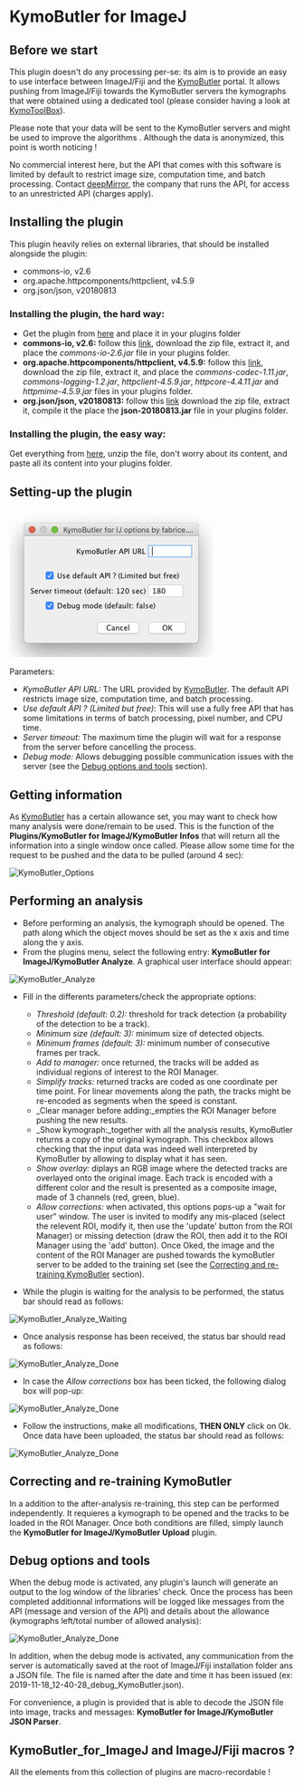 # KymoButler for ImageJ


## Before we start
This plugin doesn't do any processing per-se: its aim is to provide an easy to use interface between ImageJ/Fiji and the [KymoButler](https://deepmirror.ai/software/kymobutler/) portal. It allows pushing from ImageJ/Fiji towards the KymoButler servers the kymographs that were obtained using a dedicated tool (please consider having a look at [KymoToolBox](https://github.com/fabricecordelieres/IJ-Plugin_KymoToolBox)).

Please note that your data will be sent to the KymoButler servers and might be used to improve the algorithms . Although the data is anonymized, this point is worth noticing !

No commercial interest here, but the API that comes with this software is limited by default to restrict image size, computation time, and batch processing. Contact [deepMirror](https://deepmirror.ai), the company that runs the API, for access to an unrestricted API (charges apply).

## Installing the plugin
This plugin heavily relies on external libraries, that should be installed alongside the plugin:

* commons-io, v2.6
* org.apache.httpcomponents/httpclient, v4.5.9
* org.json/json, v20180813

### Installing the plugin, the hard way:

* Get the plugin from [here](https://github.com/fabricecordelieres/IJ-Plugin_KymoButler_for_ImageJ/releases/download/v1.1.0/KymoButler4IJ_.jar) and place it in your plugins folder
* __commons-io, v2.6:__ follow this [link](https://www-eu.apache.org/dist//commons/io/binaries/commons-io-2.6-bin.zip), download the zip file, extract it, and place the _commons-io-2.6.jar_ file in your plugins folder.
* __org.apache.httpcomponents/httpclient, v4.5.9:__ follow this [link](https://www-eu.apache.org/dist/httpcomponents/httpclient/binary/httpcomponents-client-4.5.9-bin.zip), download the zip file, extract it, and place the _commons-codec-1.11.jar_, _commons-logging-1.2.jar_, _httpclient-4.5.9.jar_, _httpcore-4.4.11.jar_ and _httpmime-4.5.9.jar_ files in your plugins folder.
* __org.json/json, v20180813:__ follow this [link](https://github.com/stleary/JSON-java/archive/20180813.zip) download the zip file, extract it, compile it the place the __json-20180813.jar__ file in your plugins folder.

### Installing the plugin, the easy way:
Get everything from [here](https://github.com/fabricecordelieres/IJ-Plugin_KymoButler_for_ImageJ/releases/download/v1.1.0/KymoButler4IJ-and-friends_v1.1.zip), unzip the file, don't worry about its content, and paste all its content into your plugins folder.


## Setting-up the plugin

![KymoButler_Options](img/KymoButler_Options.png)

Parameters:

* _KymoButler API URL:_ The URL provided by [KymoButler](https://deepmirror.ai/software/kymobutler/). The default API restricts image size, computation time, and batch processing.
* _Use default API ? (Limited but free)_: This will use a fully free API that has some limitations in terms of batch processing, pixel number, and CPU time.
* _Server timeout:_ The maximum time the plugin will wait for a response from the server before cancelling the process.
* _Debug mode:_ Allows debugging possible communication issues with the server (see the [Debug options and tools](#debug-options-and-tools) section).


## Getting information

As [KymoButler](https://deepmirror.ai/software/kymobutler/) has a certain allowance set, you may want to check how many analysis were done/remain to be used. This is the function of the __Plugins/KymoButler for ImageJ/KymoButler Infos__ that will return all the information into a single window once called. Please allow some time for the request to be pushed and the data to be pulled (around 4 sec):

![KymoButler_Options](img/KymoButler_Infos.png)


## Performing an analysis

* Before performing an analysis, the kymograph should be opened. The path along which the object moves should be set as the x axis and time along the y axis.
* From the plugins menu, select the following entry: __KymoButler for ImageJ/KymoButler Analyze__. A graphical user interface should appear:

![KymoButler_Analyze](img/KymoButler_Analyze.png)

* Fill in the differents parameters/check the appropriate options:
	* _Threshold (default: 0.2):_ threshold for track detection (a probability of the detection to be a track).
	* _Minimum size (default: 3):_ minimum size of detected objects.
	* _Minimum frames (default: 3):_ minimum number of consecutive frames per track.
	* _Add to manager:_ once returned, the tracks will be added as individual regions of interest to the ROI Manager.
	* _Simplify tracks:_ returned tracks are coded as one coordinate per time point. For linear movements along the path, the tracks might be re-encoded as segments when the speed is constant.
	* _Clear manager before adding:_empties the ROI Manager before pushing the new results.
	* _Show kymograph:_together with all the analysis results, KymoButler returns a copy of the original kymograph. This checkbox allows checking that the input data was indeed well interpreted by KymoButler by allowing to display what it has seen.
	* _Show overlay:_ diplays an RGB image where the detected tracks are overlayed onto the original image. Each track is encoded with a different color and the result is presented as a composite image, made of 3 channels (red, green, blue).
	* _Allow corrections:_ when activated, this options pops-up a "wait for user" window. The user is invited to modify any mis-placed (select the relevent ROI, modify it, then use the 'update' button from the ROI Manager) or missing detection (draw the ROI, then add it to the ROI Manager using the 'add' button). Once Oked, the image and the content of the ROI Manager are pushed towards the kymoButler server to be added to the training set (see the [Correcting and re-training KymoButler](#correcting-and-re-training-KymoButler) section).

* While the plugin is waiting for the analysis to be performed, the status bar should read as follows:

![KymoButler_Analyze_Waiting](img/KymoButler_Analyze_Waiting.png)

* Once analysis response has been received, the status bar should read as follows:

![KymoButler_Analyze_Done](img/KymoButler_Analyze_Done.png)

* In case the _Allow corrections_ box has been ticked, the following dialog box will pop-up:

![KymoButler_Analyze_Done](img/KymoButler_Analyze_Retrain.png)

* Follow the instructions, make all modifications, __THEN ONLY__ click on Ok. Once data have been uploaded, the status bar should read as follows:

![KymoButler_Analyze_Done](img/KymoButler_Analyze_Uploaded.png)
 

## Correcting and re-training KymoButler

In a addition to the after-analysis re-training, this step can be performed independently. It requieres a kymograph to be opened and the tracks to be loaded in the ROI Manager. Once both conditions are filled, simply launch the __KymoButler for ImageJ/KymoButler Upload__ plugin.


## Debug options and tools

When the debug mode is activated, any plugin's launch will generate an output to the log window of the libraries' check. Once the process has been completed additionnal informations will be logged like messages from the API (message and version of the API) and details about the allowance (kymographs left/total number of allowed analysis):

![KymoButler_Analyze_Done](img/KymoButler_Debug_Log.png)

In addition, when the debug mode is activated, any communication from the server is automatically saved at the root of ImageJ/Fiji installation folder ans a JSON file. The file is named after the date and time it has been issued (ex: 2019-11-18\_12-40-28\_debug\_KymoButler.json). 

For convenience, a plugin is provided that is able to decode the JSON file into image, tracks and messages: __KymoButler for ImageJ/KymoButler JSON Parser__.


## KymoButler\_for\_ImageJ and ImageJ/Fiji macros ?

All the elements from this collection of plugins are macro-recordable !
